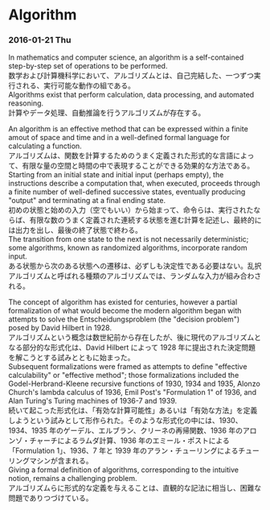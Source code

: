 # Algorithm

### 2016-01-21 Thu

In mathematics and computer science, an algorithm is a self-contained step-by-step set of operations to be performed.  
数学および計算機科学において、アルゴリズムとは、自己完結した、一つずつ実行される、実行可能な動作の組である。  
Algorithms exist that perform calculation, data processing, and automated reasoning.  
計算やデータ処理、自動推論を行うアルゴリズムが存在する。

An algorithm is an effective method that can be expressed within a finite amout of space and time and in a well-defined formal language for calculating a function.  
アルゴリズムは、関数を計算するためのうまく定義された形式的な言語によって、有限な量の空間と時間の中で表現することができる効果的な方法である。  
Starting from an initial state and initial input (perhaps empty), the instructions describe a computation that, when executed, proceeds through a finite number of well-defined successive states, eventually producing "output" and terminating at a final ending state.  
初めの状態と始めの入力（空でもいい）から始まって、命令らは、実行されたならば、有限な数のうまく定義された連続する状態を進む計算を記述し、最終的には出力を出し、最後の終了状態で終わる。  
The transition from one state to the next is not necessarily deterministic; some algorithms, known as randomized algorithms, incorporate random input.  
ある状態から次のある状態への遷移は、必ずしも決定性である必要はない。乱択アルゴリズムと呼ばれる種類のアルゴリズムでは、ランダムな入力が組み合わされる。

The concept of algorithm has existed for centuries, however a partial formalization of what would become the modern algorithm began with attempts to solve the Entscheidungsproblem (the "decision problem") posed by David Hilbert in 1928.  
アルゴリズムという概念は数世紀前から存在したが、後に現代のアルゴリズムとなる部分的な形式化は、David Hilbert によって 1928 年に提出された決定問題を解こうとする試みとともに始まった。  
Subsequent formalizations were framed as attempts to define "effective calculability" or "effective method"; those formalizations included the Godel-Herbrand-Kleene recursive functions of 1930, 1934 and 1935, Alonzo Church's lambda calculus of 1936, Emil Post's "Formulation 1" of 1936, and Alan Turing's Turing machines of 1936-7 and 1939.  
続いて起こった形式化は、「有効な計算可能性」あるいは「有効な方法」を定義しようという試みとして形作られた。そのような形式化の中には、1930、1934、1935 年のゲーデル、エルブラン、クリーネの再帰関数、1936 年のアロンゾ・チャーチによるラムダ計算、1936 年のエミール・ポストによる「Formulation 1」、1936、7 年と 1939 年のアラン・チューリングによるチューリングマシンが含まれる。  
Giving a formal definition of algorithms, corresponding to the intuitive notion, remains a challenging problem.  
アルゴリズムらに形式的な定義を与えることは、直観的な記法に相当し、困難な問題でありつづけている。
